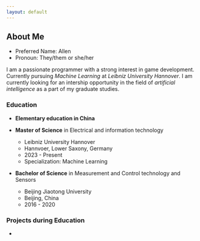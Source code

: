 ```yaml
---
layout: default
---
```


## About Me

- Preferred Name: Allen
- Pronoun: They/them or she/her

I am a passionate programmer with a strong interest in game development. Currently pursuing *Machine Learning* at *Leibniz University Hannover*. I am currently looking for an intership opportunity in the field of *artificial intelligence* as a part of my graduate studies.

### Education

- **Elementary education in China**

- **Master of Science** in Electrical and information technology
  - Leibniz University Hannover
  - Hannvoer, Lower Saxony, Germany
  - 2023 - Present
  - Specialization: Machine Learning

- **Bachelor of Science** in Measurement and Control technology and Sensors
  - Beijing Jiaotong University
  - Beijing, China
  - 2016 - 2020

### Projects during Education

- 